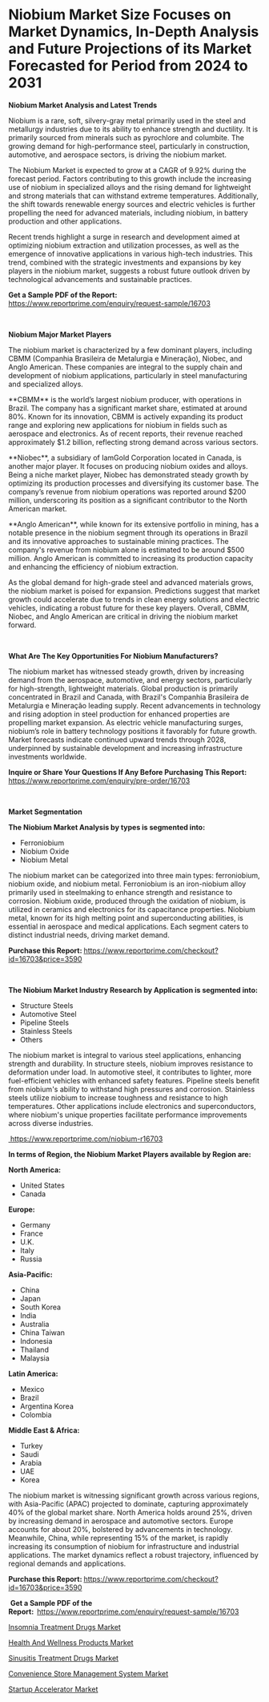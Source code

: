 <p><h1>Niobium Market Size Focuses on Market Dynamics, In-Depth Analysis and Future Projections of its Market Forecasted for Period from 2024 to 2031</h1></p><p><strong>Niobium Market Analysis and Latest Trends</strong></p>
<p><p>Niobium is a rare, soft, silvery-gray metal primarily used in the steel and metallurgy industries due to its ability to enhance strength and ductility. It is primarily sourced from minerals such as pyrochlore and columbite. The growing demand for high-performance steel, particularly in construction, automotive, and aerospace sectors, is driving the niobium market.</p><p>The Niobium Market is expected to grow at a CAGR of 9.92% during the forecast period. Factors contributing to this growth include the increasing use of niobium in specialized alloys and the rising demand for lightweight and strong materials that can withstand extreme temperatures. Additionally, the shift towards renewable energy sources and electric vehicles is further propelling the need for advanced materials, including niobium, in battery production and other applications.</p><p>Recent trends highlight a surge in research and development aimed at optimizing niobium extraction and utilization processes, as well as the emergence of innovative applications in various high-tech industries. This trend, combined with the strategic investments and expansions by key players in the niobium market, suggests a robust future outlook driven by technological advancements and sustainable practices.</p></p>
<p><strong>Get a Sample PDF of the Report:&nbsp;</strong> <a href="https://www.reportprime.com/enquiry/request-sample/16703?utm_campaign=1170&utm_medium=2&utm_source=Github&utm_content=ia&utm_term=23112024&utm_id=niobium">https://www.reportprime.com/enquiry/request-sample/16703</a></p>
<p>&nbsp;</p>
<p><strong>Niobium Major Market Players</strong></p>
<p><p>The niobium market is characterized by a few dominant players, including CBMM (Companhia Brasileira de Metalurgia e Mineração), Niobec, and Anglo American. These companies are integral to the supply chain and development of niobium applications, particularly in steel manufacturing and specialized alloys.</p><p>**CBMM** is the world’s largest niobium producer, with operations in Brazil. The company has a significant market share, estimated at around 80%. Known for its innovation, CBMM is actively expanding its product range and exploring new applications for niobium in fields such as aerospace and electronics. As of recent reports, their revenue reached approximately $1.2 billion, reflecting strong demand across various sectors.</p><p>**Niobec**, a subsidiary of IamGold Corporation located in Canada, is another major player. It focuses on producing niobium oxides and alloys. Being a niche market player, Niobec has demonstrated steady growth by optimizing its production processes and diversifying its customer base. The company’s revenue from niobium operations was reported around $200 million, underscoring its position as a significant contributor to the North American market.</p><p>**Anglo American**, while known for its extensive portfolio in mining, has a notable presence in the niobium segment through its operations in Brazil and its innovative approaches to sustainable mining practices. The company's revenue from niobium alone is estimated to be around $500 million. Anglo American is committed to increasing its production capacity and enhancing the efficiency of niobium extraction.</p><p>As the global demand for high-grade steel and advanced materials grows, the niobium market is poised for expansion. Predictions suggest that market growth could accelerate due to trends in clean energy solutions and electric vehicles, indicating a robust future for these key players. Overall, CBMM, Niobec, and Anglo American are critical in driving the niobium market forward.</p></p>
<p>&nbsp;</p>
<p><strong>What Are The Key Opportunities For Niobium Manufacturers?</strong></p>
<p><p>The niobium market has witnessed steady growth, driven by increasing demand from the aerospace, automotive, and energy sectors, particularly for high-strength, lightweight materials. Global production is primarily concentrated in Brazil and Canada, with Brazil's Companhia Brasileira de Metalurgia e Mineração leading supply. Recent advancements in technology and rising adoption in steel production for enhanced properties are propelling market expansion. As electric vehicle manufacturing surges, niobium’s role in battery technology positions it favorably for future growth. Market forecasts indicate continued upward trends through 2028, underpinned by sustainable development and increasing infrastructure investments worldwide.</p></p>
<p><strong>Inquire or Share Your Questions If Any Before Purchasing This Report:</strong> <a href="https://www.reportprime.com/enquiry/pre-order/16703?utm_campaign=1170&utm_medium=2&utm_source=Github&utm_content=ia&utm_term=23112024&utm_id=niobium">https://www.reportprime.com/enquiry/pre-order/16703</a></p>
<p>&nbsp;</p>
<p><strong>Market Segmentation</strong></p>
<p><strong>The Niobium Market Analysis by types is segmented into:</strong></p>
<p><ul><li>Ferroniobium</li><li>Niobium Oxide</li><li>Niobium Metal</li></ul></p>
<p><p>The niobium market can be categorized into three main types: ferroniobium, niobium oxide, and niobium metal. Ferroniobium is an iron-niobium alloy primarily used in steelmaking to enhance strength and resistance to corrosion. Niobium oxide, produced through the oxidation of niobium, is utilized in ceramics and electronics for its capacitance properties. Niobium metal, known for its high melting point and superconducting abilities, is essential in aerospace and medical applications. Each segment caters to distinct industrial needs, driving market demand.</p></p>
<p><strong>Purchase this Report:&nbsp;</strong><a href="https://www.reportprime.com/checkout?id=16703&price=3590&utm_campaign=1170&utm_medium=2&utm_source=Github&utm_content=ia&utm_term=23112024&utm_id=niobium">https://www.reportprime.com/checkout?id=16703&price=3590</a></p>
<p>&nbsp;</p>
<p><strong>The Niobium Market Industry Research by Application is segmented into:</strong></p>
<p><ul><li>Structure Steels</li><li>Automotive Steel</li><li>Pipeline Steels</li><li>Stainless Steels</li><li>Others</li></ul></p>
<p><p>The niobium market is integral to various steel applications, enhancing strength and durability. In structure steels, niobium improves resistance to deformation under load. In automotive steel, it contributes to lighter, more fuel-efficient vehicles with enhanced safety features. Pipeline steels benefit from niobium's ability to withstand high pressures and corrosion. Stainless steels utilize niobium to increase toughness and resistance to high temperatures. Other applications include electronics and superconductors, where niobium's unique properties facilitate performance improvements across diverse industries.</p></p>
<p><a href="https://www.reportprime.com/niobium-r16703?utm_campaign=1170&utm_medium=2&utm_source=Github&utm_content=ia&utm_term=23112024&utm_id=niobium">&nbsp;https://www.reportprime.com/niobium-r16703</a></p>
<p><strong>In terms of Region, the Niobium Market Players available by Region are:</strong></p>
<p>
    <p> <strong> North America: </strong>
        <ul>
            <li>United States</li>
            <li>Canada</li>
        </ul>
        </p> 
    <p> <strong> Europe: </strong>
        <ul>
            <li>Germany</li>
            <li>France</li>
            <li>U.K.</li>
            <li>Italy</li>
            <li>Russia</li>
        </ul>
        </p> 
    <p> <strong> Asia-Pacific: </strong>
        <ul>
            <li>China</li>
            <li>Japan</li>
            <li>South Korea</li>
            <li>India</li>
            <li>Australia</li>
            <li>China Taiwan</li>
            <li>Indonesia</li>
            <li>Thailand</li>
            <li>Malaysia</li>
        </ul>
        </p> 
    <p> <strong> Latin America: </strong>
        <ul>
            <li>Mexico</li>
            <li>Brazil</li>
            <li>Argentina Korea</li>
            <li>Colombia</li>
        </ul>
        </p> 
    <p> <strong> Middle East & Africa: </strong>
        <ul>
            <li>Turkey</li>
            <li>Saudi</li>
            <li>Arabia</li>
            <li>UAE</li>
            <li>Korea</li>
        </ul>
    </p>
    </p>
<p><p>The niobium market is witnessing significant growth across various regions, with Asia-Pacific (APAC) projected to dominate, capturing approximately 40% of the global market share. North America holds around 25%, driven by increasing demand in aerospace and automotive sectors. Europe accounts for about 20%, bolstered by advancements in technology. Meanwhile, China, while representing 15% of the market, is rapidly increasing its consumption of niobium for infrastructure and industrial applications. The market dynamics reflect a robust trajectory, influenced by regional demands and applications.</p></p>
<p><strong>Purchase this Report: </strong><a href="https://www.reportprime.com/checkout?id=16703&price=3590&utm_campaign=1170&utm_medium=2&utm_source=Github&utm_content=ia&utm_term=23112024&utm_id=niobium">https://www.reportprime.com/checkout?id=16703&price=3590</a></p>
<p>&nbsp;<strong>Get a Sample PDF of the Report:&nbsp;&nbsp;</strong><a href="https://www.reportprime.com/enquiry/request-sample/16703?utm_campaign=1170&utm_medium=2&utm_source=Github&utm_content=ia&utm_term=23112024&utm_id=niobium">https://www.reportprime.com/enquiry/request-sample/16703</a></p>
<p><strong></strong></p>
<p><p><a href="https://www.linkedin.com/pulse/comprehensive-insomnia-treatment-drugs-market-overview-emerging-hqakf?utm_campaign=1170&utm_medium=2&utm_source=Github&utm_content=ia&utm_term=23112024&utm_id=niobium">Insomnia Treatment Drugs Market</a></p><p><a href="https://www.linkedin.com/pulse/health-wellness-products-market-key-players-growth-trends-uwdqf?utm_campaign=1170&utm_medium=2&utm_source=Github&utm_content=ia&utm_term=23112024&utm_id=niobium">Health And Wellness Products Market</a></p><p><a href="https://www.linkedin.com/pulse/sinusitis-treatment-drugs-market-size-expansion-forecast-x0onf?utm_campaign=1170&utm_medium=2&utm_source=Github&utm_content=ia&utm_term=23112024&utm_id=niobium">Sinusitis Treatment Drugs Market</a></p><p><a href="https://issuu.com/reportprime-2/docs/convenience-store-management-system_27e52462fbbf01?utm_campaign=1170&utm_medium=2&utm_source=Github&utm_content=ia&utm_term=23112024&utm_id=niobium">Convenience Store Management System Market</a></p><p><a href="https://issuu.com/reportprime-2/docs/startup-accelerator-market-size-203_cf7d45440293d0?utm_campaign=1170&utm_medium=2&utm_source=Github&utm_content=ia&utm_term=23112024&utm_id=niobium">Startup Accelerator Market</a></p></p>
